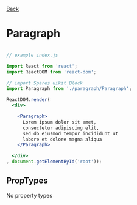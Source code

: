 [Back](https://github.com/korchemkin/spares)

# Paragraph

```jsx

// example index.js

import React from 'react';
import ReactDOM from 'react-dom';

// import Spares uikit Block
import Paragraph from './paragraph/Paragraph';

ReactDOM.render(
  <div>

    <Paragraph>
      Lorem ipsum dolor sit amet,
      consectetur adipiscing elit,
      sed do eiusmod tempor incididunt ut
      labore et dolore magna aliqua
    </Paragraph>

  </div>
, document.getElementById('root'));

```

## PropTypes

No property types
